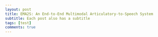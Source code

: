 ```yaml
---
layout: post
title: EMA2S: An End-to-End Multimodal Articulatory-to-Speech System
subtitle: Each post also has a subtitle
tags: [test]
comments: true
---
```

